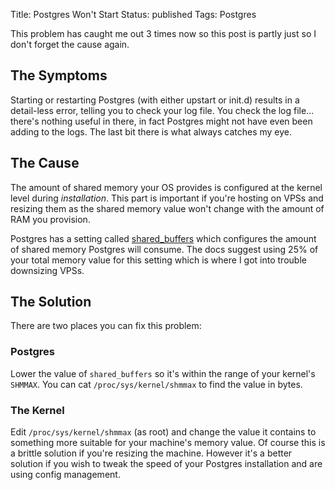 Title: Postgres Won't Start
Status: published
Tags: Postgres

This problem has caught me out 3 times now so this post is partly just so I don't forget the cause again.


## The Symptoms
Starting or restarting Postgres (with either upstart or init.d) results in a detail-less error, telling you to check your log file. You check the log file… there's nothing useful in there, in fact Postgres might not have even been adding to the logs. The last bit there is what always catches my eye.


## The Cause
The amount of shared memory your OS provides is configured at the kernel level during *installation*. This part is important if you're hosting on VPSs and resizing them as the shared memory value won't change with the amount of RAM you provision.

Postgres has a setting called [shared_buffers](http://www.postgresql.org/docs/9.1/static/runtime-config-resource.html) which configures the amount of shared memory Postgres will consume. The docs suggest using 25% of your total memory value for this setting which is where I got into trouble downsizing VPSs.


## The Solution
There are two places you can fix this problem:

### Postgres
Lower the value of `shared_buffers` so it's within the range of your kernel's `SHMMAX`. You can cat `/proc/sys/kernel/shmmax` to find the value in bytes.

### The Kernel
Edit `/proc/sys/kernel/shmmax` (as root) and change the value it contains to something more suitable for your machine's memory value. Of course this is a brittle solution if you're resizing the machine. However it's a better solution if you wish to tweak the speed of your Postgres installation and are using config management.
